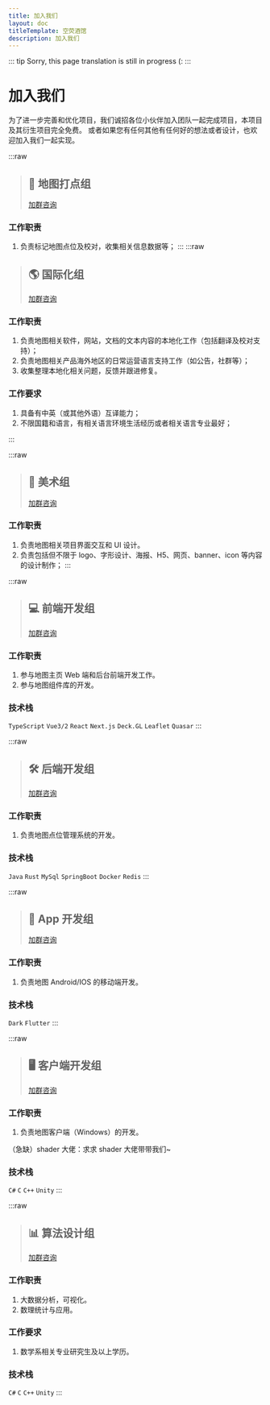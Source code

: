 ```yaml
---
title: 加入我们
layout: doc
titleTemplate: 空荧酒馆
description: 加入我们
---
```


::: tip
Sorry, this page translation is still in progress (:
:::

# 加入我们

为了进一步完善和优化项目，我们诚招各位小伙伴加入团队一起完成项目，本项目及其衍生项目完全免费。
或者如果您有任何其他有任何好的想法或者设计，也欢迎加入我们一起实现。

:::raw

> ## 📌 地图打点组
>
> [加群咨询](https://qm.qq.com/cgi-bin/qm/qr?k=GWjn9K19d-qRaZU5WNiZ521_v2xYw6Da&jump_from=webapi&authKey=mom+sIS2Tc2b/9DMkbfjQtqY0QJuSPA0LM7c5S62wtqSnlg+iUMcI8ctmdG08KsA 'QQ群 600052487')

### 工作职责

1. 负责标记地图点位及校对，收集相关信息数据等；
   :::
   :::raw

> ## 🌎 国际化组
>
> [加群咨询](https://qm.qq.com/cgi-bin/qm/qr?k=jkbGpnEQlZ-1J2W0_RpWJXDkqD49Z-8N&jump_from=webapi 'QQ群 717152601')

### 工作职责

1. 负责地图相关软件，网站，文档的文本内容的本地化工作（包括翻译及校对支持）；
2. 负责地图相关产品海外地区的日常运营语言支持工作（如公告，社群等）；
3. 收集整理本地化相关问题，反馈并跟进修复。

### 工作要求

1. 具备有中英（或其他外语）互译能力；
2. 不限国籍和语言，有相关语言环境生活经历或者相关语言专业最好；

:::

:::raw

> ## 🎨 美术组
>
> [加群咨询](https://qm.qq.com/cgi-bin/qm/qr?k=jkbGpnEQlZ-1J2W0_RpWJXDkqD49Z-8N&jump_from=webapi 'QQ群 717152601')

### 工作职责

1. 负责地图相关项目界面交互和 UI 设计。
2. 负责包括但不限于 logo、字形设计、海报、H5、网页、banner、icon 等内容的设计制作；
   :::

:::raw

> ## 💻 前端开发组
>
> [加群咨询](https://qm.qq.com/cgi-bin/qm/qr?k=jkbGpnEQlZ-1J2W0_RpWJXDkqD49Z-8N&jump_from=webapi 'QQ群 717152601')

### 工作职责

1. 参与地图主页 Web 端和后台前端开发工作。
2. 参与地图组件库的开发。

### 技术栈

`TypeScript` `Vue3/2` `React` `Next.js` `Deck.GL` `Leaflet` `Quasar`
:::

:::raw

> ## 🛠 后端开发组
>
> [加群咨询](https://qm.qq.com/cgi-bin/qm/qr?k=jkbGpnEQlZ-1J2W0_RpWJXDkqD49Z-8N&jump_from=webapi 'QQ群 717152601')

### 工作职责

1. 负责地图点位管理系统的开发。

### 技术栈

`Java` `Rust` `MySql` `SpringBoot` `Docker` `Redis`
:::

:::raw

> ## 📱 App 开发组
>
> [加群咨询](https://qm.qq.com/cgi-bin/qm/qr?k=jkbGpnEQlZ-1J2W0_RpWJXDkqD49Z-8N&jump_from=webapi 'QQ群 717152601')

### 工作职责

1. 负责地图 Android/IOS 的移动端开发。

### 技术栈

`Dark` `Flutter`
:::

:::raw

> ## 🖥 客户端开发组
>
> [加群咨询](https://qm.qq.com/cgi-bin/qm/qr?k=jkbGpnEQlZ-1J2W0_RpWJXDkqD49Z-8N&jump_from=webapi 'QQ群 717152601')

### 工作职责

1. 负责地图客户端（Windows）的开发。

（急缺）shader 大佬：求求 shader 大佬带带我们~

### 技术栈

`C#` `C` `C++` `Unity`
:::

:::raw

> ## 📊 算法设计组
>
> [加群咨询](https://qm.qq.com/cgi-bin/qm/qr?k=jkbGpnEQlZ-1J2W0_RpWJXDkqD49Z-8N&jump_from=webapi 'QQ群 717152601')

### 工作职责

1. 大数据分析，可视化。
2. 数理统计与应用。

### 工作要求

1. 数学系相关专业研究生及以上学历。

### 技术栈

`C#` `C` `C++` `Unity`
:::

<style lang="scss" scoped>

.vp-raw {
  padding: 0 28px 24px 28px;
  box-shadow: var(--vp-shadow-2);
  display: flex;
  flex-direction: column;
  width: 100%;
  margin-bottom: 36px;
  font-size: 15px;
  transition: all .5s,box-shadow .25s ease,border-color .25s ease;
  border-radius: 6px;
  background-color: var(--vp-custom-block-info-bg);
  margin-top: 2rem;
  &::after {

  }
  
  .layer.tiny {
  z-index: -2;
  width: 80%;
  transform: translate(-50%,12px);
  background: #F1F2F3;
  }
  
  &:hover{
    transform: translate3d(0, -8px, 0);
    box-shadow: var(--vp-shadow-3);
  }
    
  .header-anchor {
    display: none;
  }
  h3 {
    margin: 0;
  }
  code {
    background-color: var(--vp-c-mute-dark);
    font-weight: 600;
  }
  blockquote {
    display: flex;
    border-left: none;
    justify-content: space-between;
    align-items: center;
    width: 100%;
    border-bottom: 2px solid var(--vp-c-divider);
    padding-bottom: 18px;
    padding-left: 0;
    h2 {
      padding-top: 0;
      letter-spacing: 0;
      margin: 0;
    }
    a {
      display: inline-block;
      border-radius: 6px;
      padding: 0 20px;
      line-height: 34px;
      font-size: 14px;
      border-color: var(--vp-button-brand-border);
      color: var(--vp-button-brand-text);
      background-color: var(--vp-button-brand-bg);
      border: 1px solid transparent;
      text-align: center;
      font-weight: 600;
      white-space: nowrap;
      transition: color 0.25s, border-color 0.25s, background-color 0.25s;
      text-decoration: none;
      &:hover {
        border-color: var(--vp-button-brand-hover-border);
        color: var(--vp-button-brand-hover-text);
        background-color: var(--vp-button-brand-hover-bg);
      }
    }
  }
}
</style>
